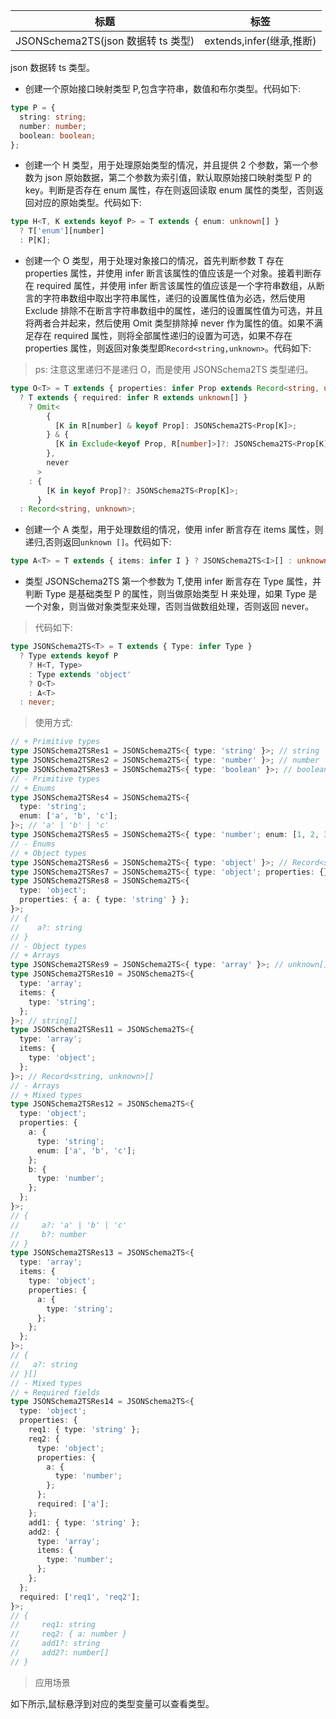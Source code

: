 | 标题                               | 标签                     |
| ---------------------------------- | ------------------------ |
| JSONSchema2TS(json 数据转 ts 类型) | extends,infer(继承,推断) |

json 数据转 ts 类型。

- 创建一个原始接口映射类型 P,包含字符串，数值和布尔类型。代码如下:

```ts
type P = {
  string: string;
  number: number;
  boolean: boolean;
};
```

- 创建一个 H 类型，用于处理原始类型的情况，并且提供 2 个参数，第一个参数为 json 原始数据，第二个参数为索引值，默认取原始接口映射类型 P 的 key。判断是否存在 enum 属性，存在则返回读取 enum 属性的类型，否则返回对应的原始类型。代码如下:

```ts
type H<T, K extends keyof P> = T extends { enum: unknown[] }
  ? T['enum'][number]
  : P[K];
```

- 创建一个 O 类型，用于处理对象接口的情况，首先判断参数 T 存在 properties 属性，并使用 infer 断言该属性的值应该是一个对象。接着判断存在 required 属性，并使用 infer 断言该属性的值应该是一个字符串数组，从断言的字符串数组中取出字符串属性，递归的设置属性值为必选，然后使用 Exclude 排除不在断言字符串数组中的属性，递归的设置属性值为可选，并且将两者合并起来，然后使用 Omit 类型排除掉 never 作为属性的值。如果不满足存在 required 属性，则将全部属性递归的设置为可选，如果不存在 properties 属性，则返回对象类型即`Record<string,unknown>`。代码如下:

> ps: 注意这里递归不是递归 O，而是使用 JSONSchema2TS 类型递归。

```ts
type O<T> = T extends { properties: infer Prop extends Record<string, unknown> }
  ? T extends { required: infer R extends unknown[] }
    ? Omit<
        {
          [K in R[number] & keyof Prop]: JSONSchema2TS<Prop[K]>;
        } & {
          [K in Exclude<keyof Prop, R[number]>]?: JSONSchema2TS<Prop[K]>;
        },
        never
      >
    : {
        [K in keyof Prop]?: JSONSchema2TS<Prop[K]>;
      }
  : Record<string, unknown>;
```

- 创建一个 A 类型，用于处理数组的情况，使用 infer 断言存在 items 属性，则递归,否则返回`unknown []`。代码如下:

```ts
type A<T> = T extends { items: infer I } ? JSONSchema2TS<I>[] : unknown[];
```

- 类型 JSONSchema2TS 第一个参数为 T,使用 infer 断言存在 Type 属性，并判断 Type 是基础类型 P 的属性，则当做原始类型 H 来处理，如果 Type 是一个对象，则当做对象类型来处理，否则当做数组处理，否则返回 never。

> 代码如下:

```ts
type JSONSchema2TS<T> = T extends { Type: infer Type }
  ? Type extends keyof P
    ? H<T, Type>
    : Type extends 'object'
    ? O<T>
    : A<T>
  : never;
```

> 使用方式:

```ts
// + Primitive types
type JSONSchema2TSRes1 = JSONSchema2TS<{ type: 'string' }>; // string
type JSONSchema2TSRes2 = JSONSchema2TS<{ type: 'number' }>; // number
type JSONSchema2TSRes3 = JSONSchema2TS<{ type: 'boolean' }>; // boolean
// - Primitive types
// + Enums
type JSONSchema2TSRes4 = JSONSchema2TS<{
  type: 'string';
  enum: ['a', 'b', 'c'];
}>; // 'a' | 'b' | 'c'
type JSONSchema2TSRes5 = JSONSchema2TS<{ type: 'number'; enum: [1, 2, 3] }>; // 1 | 2 | 3
// - Enums
// + Object types
type JSONSchema2TSRes6 = JSONSchema2TS<{ type: 'object' }>; // Record<string, unknown>
type JSONSchema2TSRes7 = JSONSchema2TS<{ type: 'object'; properties: {} }>; // {}
type JSONSchema2TSRes8 = JSONSchema2TS<{
  type: 'object';
  properties: { a: { type: 'string' } };
}>;
// {
//    a?: string
// }
// - Object types
// + Arrays
type JSONSchema2TSRes9 = JSONSchema2TS<{ type: 'array' }>; // unknown[]
type JSONSchema2TSRes10 = JSONSchema2TS<{
  type: 'array';
  items: {
    type: 'string';
  };
}>; // string[]
type JSONSchema2TSRes11 = JSONSchema2TS<{
  type: 'array';
  items: {
    type: 'object';
  };
}>; // Record<string, unknown>[]
// - Arrays
// + Mixed types
type JSONSchema2TSRes12 = JSONSchema2TS<{
  type: 'object';
  properties: {
    a: {
      type: 'string';
      enum: ['a', 'b', 'c'];
    };
    b: {
      type: 'number';
    };
  };
}>;
// {
//     a?: 'a' | 'b' | 'c'
//     b?: number
// }
type JSONSchema2TSRes13 = JSONSchema2TS<{
  type: 'array';
  items: {
    type: 'object';
    properties: {
      a: {
        type: 'string';
      };
    };
  };
}>;
// {
//   a?: string
// }[]
// - Mixed types
// + Required fields
type JSONSchema2TSRes14 = JSONSchema2TS<{
  type: 'object';
  properties: {
    req1: { type: 'string' };
    req2: {
      type: 'object';
      properties: {
        a: {
          type: 'number';
        };
      };
      required: ['a'];
    };
    add1: { type: 'string' };
    add2: {
      type: 'array';
      items: {
        type: 'number';
      };
    };
  };
  required: ['req1', 'req2'];
}>;
// {
//     req1: string
//     req2: { a: number }
//     add1?: string
//     add2?: number[]
// }
```

> 应用场景

如下所示,鼠标悬浮到对应的类型变量可以查看类型。

<div class="code-editor" data-url="codes/typescript/demo/JSONSchema2TS.ts" data-language="typescript"></div>
